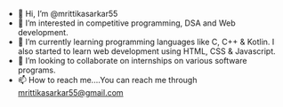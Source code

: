 - 👋 Hi, I’m @mrittikasarkar55
- 👀 I’m interested in competitive programming, DSA and Web development.
- 🌱 I’m currently learning programming languages like C, C++ & Kotlin. I also started to learn web development using HTML, CSS & Javascript.
- 💞️ I’m looking to collaborate on internships on various software programs.
- 📫 How to reach me....You can reach me through mrittikasarkar55@gmail.com

<!---
mrittikasarkar55/mrittikasarkar55 is a ✨ special ✨ repository because its `README.md` (this file) appears on your GitHub profile.
You can click the Preview link to take a look at your changes.
--->
